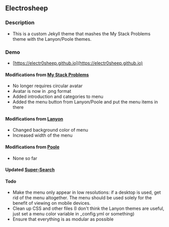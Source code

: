 ## Electrosheep

### Description
* This is a custom Jekyll theme that mashes the My Stack Problems theme with the Lanyon/Poole themes.

### Demo
* [https://electr0sheep.github.io](https://electr0sheep.github.io)

#### Modifications from [My Stack Problems](https://github.com/agusmakmun/agusmakmun.github.io)

* No longer requires circular avatar
* Avatar is now in .png format
* Added introduction and categories to menu
* Added the menu button from Lanyon/Poole and put the menu items in there

#### Modifications from [Lanyon]()

* Changed background color of menu
* Increased width of the menu

#### Modifications from [Poole](https://github.com/poole/poole)

* None so far

#### Updated [Super-Search](https://github.com/chinchang/super-search)

#### Todo

* Make the menu only appear in low resolutions: if a desktop is used, get rid of the menu altogether. The menu should be used solely for the benefit of viewing on mobile devices.
* Clean up CSS and other files (I don't think the Lanyon themes are useful, just set a menu color variable in _config.yml or something)
* Ensure that everything is as modular as possible
